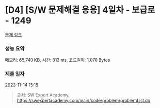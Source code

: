 # [D4] [S/W 문제해결 응용] 4일차 - 보급로 - 1249 

[문제 링크](https://swexpertacademy.com/main/code/problem/problemDetail.do?contestProbId=AV15QRX6APsCFAYD) 

### 성능 요약

메모리: 65,740 KB, 시간: 313 ms, 코드길이: 1,070 Bytes

### 제출 일자

2023-11-14 15:15



> 출처: SW Expert Academy, https://swexpertacademy.com/main/code/problem/problemList.do